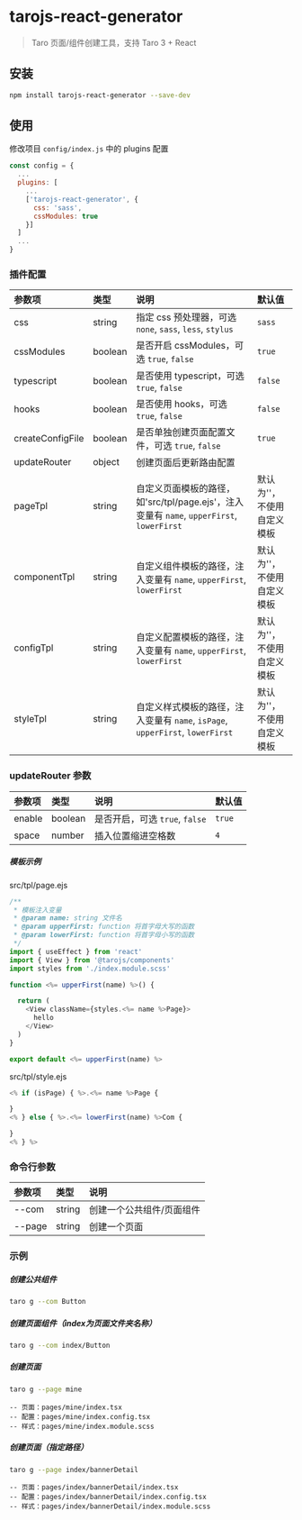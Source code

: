 # tarojs-react-generator

> Taro 页面/组件创建工具，支持 Taro 3 + React

## 安装


```bash
npm install tarojs-react-generator --save-dev
```

## 使用


修改项目 `config/index.js` 中的 plugins 配置

```js
const config = {
  ...
  plugins: [
    ...
    ['tarojs-react-generator', {
      css: 'sass',
      cssModules: true
    }]
  ]
  ...
}
```

### 插件配置

| 参数项 | 类型 | 说明 | 默认值 |
| :-----| :---- | :---- | :---- |
| css | string | 指定 css 预处理器，可选 ```none```, ```sass```, ```less```, ```stylus``` | ```sass```|
| cssModules | boolean | 是否开启 cssModules，可选 ```true```, ```false```  | ```true``` |
| typescript | boolean | 是否使用 typescript，可选 ```true```, ```false```  | ```false``` |
| hooks | boolean | 是否使用 hooks，可选 ```true```, ```false```  | ```false``` |
| createConfigFile | boolean | 是否单独创建页面配置文件，可选 ```true```, ```false```  | ```true``` |
| updateRouter | object | 创建页面后更新路由配置 |  |
| pageTpl | string | 自定义页面模板的路径，如'src/tpl/page.ejs'，注入变量有 ```name```, ```upperFirst```, ```lowerFirst``` | 默认为''，不使用自定义模板 |
| componentTpl | string | 自定义组件模板的路径，注入变量有 ```name```, ```upperFirst```, ```lowerFirst``` | 默认为''，不使用自定义模板 |
| configTpl | string | 自定义配置模板的路径，注入变量有 ```name```, ```upperFirst```, ```lowerFirst``` | 默认为''，不使用自定义模板 |
| styleTpl | string | 自定义样式模板的路径，注入变量有 ```name```, ```isPage```, ```upperFirst```, ```lowerFirst``` | 默认为''，不使用自定义模板 |

### updateRouter 参数

| 参数项 | 类型 | 说明 | 默认值 |
| :-----| :---- | :---- | :---- |
| enable | boolean | 是否开启，可选 ```true```, ```false```  | ```true``` |
| space | number | 插入位置缩进空格数 | ```4``` |

##### 模板示例
src/tpl/page.ejs
```js
/**
 * 模板注入变量
 * @param name: string 文件名
 * @param upperFirst: function 将首字母大写的函数
 * @param lowerFirst: function 将首字母小写的函数
 */
import { useEffect } from 'react'
import { View } from '@tarojs/components'
import styles from './index.module.scss'

function <%= upperFirst(name) %>() {

  return (
    <View className={styles.<%= name %>Page}>
      hello
    </View>
  )
}

export default <%= upperFirst(name) %>
```
src/tpl/style.ejs
```js
<% if (isPage) { %>.<%= name %>Page {

}
<% } else { %>.<%= lowerFirst(name) %>Com {

}
<% } %>
```

### 命令行参数

| 参数项 | 类型 | 说明 |
| :-----| :---- | :---- |
| --com | string | 创建一个公共组件/页面组件 |
| --page | string | 创建一个页面 |


### 示例

##### 创建公共组件
```bash
taro g --com Button
```


##### 创建页面组件（index为页面文件夹名称）
```bash
taro g --com index/Button  
```


##### 创建页面
```bash
taro g --page mine
```

```
-- 页面：pages/mine/index.tsx
-- 配置：pages/mine/index.config.tsx
-- 样式：pages/mine/index.module.scss
```



##### 创建页面（指定路径）
```bash
taro g --page index/bannerDetail
```

```
-- 页面：pages/index/bannerDetail/index.tsx
-- 配置：pages/index/bannerDetail/index.config.tsx
-- 样式：pages/index/bannerDetail/index.module.scss
```
